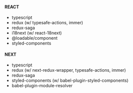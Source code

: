 #### REACT

- typescript
- redux (w/ typesafe-actions, immer)
- redux-saga
- i18next (w/ react-18next)
- @loadable/component
- styled-components

#### NEXT

- typescript
- redux (w/ next-redux-wrapper, typesafe-actions, immer)
- redux-saga
- styled-components (w/ babel-plugin-styled-components)
- babel-plugin-module-resolver
